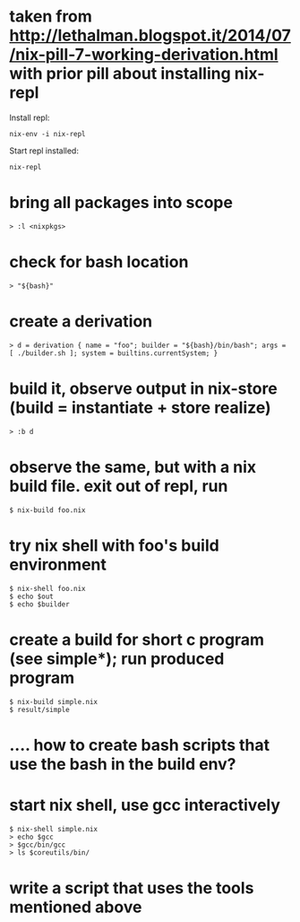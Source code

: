 # taken from http://lethalman.blogspot.it/2014/07/nix-pill-7-working-derivation.html with prior pill about installing nix-repl
Install repl:
```
nix-env -i nix-repl
```

Start repl installed:
```
nix-repl
```

# bring all packages into scope
```
> :l <nixpkgs>
```

# check for bash location
```
> "${bash}"
```

# create a derivation
```
> d = derivation { name = "foo"; builder = "${bash}/bin/bash"; args = [ ./builder.sh ]; system = builtins.currentSystem; }
```

# build it, observe output in nix-store  (build = instantiate + store realize)
```
> :b d
```

# observe the same, but with a nix build file. exit out of repl, run
```
$ nix-build foo.nix
```

# try nix shell with foo's build environment
```
$ nix-shell foo.nix
$ echo $out
$ echo $builder
```

# create a build for short c program (see simple*); run produced program
```
$ nix-build simple.nix
$ result/simple
```

# .... how to create bash scripts that use the bash in the build env?

# start nix shell, use gcc interactively
```
$ nix-shell simple.nix
> echo $gcc
> $gcc/bin/gcc
> ls $coreutils/bin/
```

# write a script that uses the tools mentioned above
